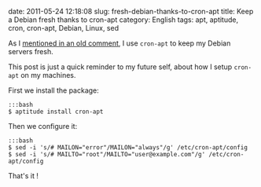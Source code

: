 date: 2011-05-24 12:18:08
slug: fresh-debian-thanks-to-cron-apt
title: Keep a Debian fresh thanks to cron-apt
category: English
tags: apt, aptitude, cron, cron-apt, Debian, Linux, sed

As I [mentioned in an old comment](http://kevin.deldycke.com/2008/12/dpkg-apt-aptitude-commands/comment-page-1/#comment-4726), I use `cron-apt` to keep my Debian servers fresh.

This post is just a quick reminder to my future self, about how I setup `cron-apt` on my machines.

First we install the package:

    :::bash
    $ aptitude install cron-apt

Then we configure it:

    :::bash
    $ sed -i 's/# MAILON="error"/MAILON="always"/g' /etc/cron-apt/config
    $ sed -i 's/# MAILTO="root"/MAILTO="user@example.com"/g' /etc/cron-apt/config

That's it !
